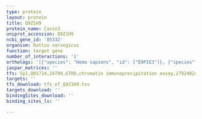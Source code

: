 ```yaml
---
type: protein
layout: protein
title: Q9Z1H9
protein_name: Cavin3
uniprot_accession: Q9Z1H9
ncbi_gene_id: '85332'
organism: Rattus norvegicus
function: target gene
number_of_interactions: '1'
orthologs: '[{"species": "Homo sapiens", "id": ["E9PIE3"]}, {"species": "Mus musculus", "id": ["<a href=\"/protein/q91vj2\">Q91VJ2</a>"]}]'
jaspar_matrices: ''
tfs: Sp1,Q01714,24790,GTRD,chromatin immunoprecipitation assay,27924024%5Buid%5D,No
targets: ''
tfs_download: tfs_of_Q9Z1H9.tsv
targets_download: ''
bindingSites_download: ''
binding_sites_ls: ''

---
```

